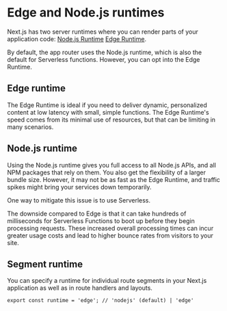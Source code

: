 # Edge and Node.js runtimes
Next.js has two server runtimes where you can render parts of your application code: [Node.js Runtime](https://beta.nextjs.org/docs/rendering/edge-and-nodejs-runtimes#nodejs) [Edge Runtime](https://beta.nextjs.org/docs/rendering/edge-and-nodejs-runtimes#edge-runtime).

By default, the app router uses the Node.js runtime, which is also the default for Serverless functions. However, you can opt into the Edge Runtime.

## Edge runtime
The Edge Runtime is ideal if you need to deliver dynamic, personalized content at low latency with small, simple functions. The Edge Runtime's speed comes from its minimal use of resources, but that can be limiting in many scenarios.

## Node.js runtime
Using the Node.js runtime gives you full access to all Node.js APIs, and all NPM packages that rely on them. You also get the flexibility of a larger bundle size. However, it may not be as fast as the Edge Runtime, and traffic spikes might bring your services down temporarily.

One way to mitigate this issue is to use Serverless.

The downside compared to Edge is that it can take hundreds of milliseconds for Serverless Functions to boot up before they begin processing requests. These increased overall processing times can incur greater usage costs and lead to higher bounce rates from visitors to your site.

## Segment runtime
You can specify a runtime for individual route segments in your Next.js application as well as in route handlers and layouts.

```tsx
export const runtime = 'edge'; // 'nodejs' (default) | 'edge'
```

